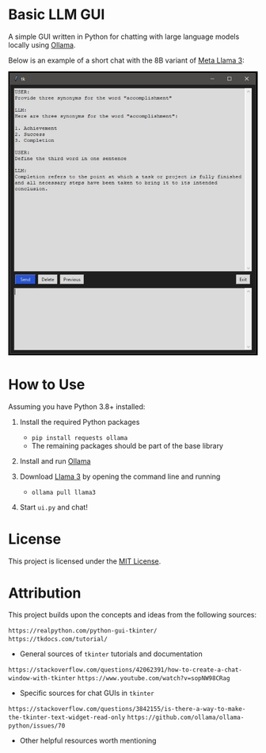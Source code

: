 # Basic LLM GUI

A simple GUI written in Python for chatting with large language models locally using [Ollama](https://github.com/ollama/ollama).

Below is an example of a short chat with the 8B variant of [Meta Llama 3](https://ollama.com/library/llama3):

![screenshot](assets/screenshot.jpg)

# How to Use

Assuming you have Python 3.8+ installed:

1. Install the required Python packages
   - `pip install requests ollama`
   - The remaining packages should be part of the base library
2. Install and run [Ollama](https://ollama.com/)
3. Download [Llama 3](https://ollama.com/library/llama3) by opening the command line and running
   - `ollama pull llama3`

4. Start `ui.py` and chat!


# License

This project is licensed under the [MIT License](https://github.com/rnd195/basic-llm-gui/blob/main/LICENSE).

# Attribution

This project builds upon the concepts and ideas from the following sources:

`https://realpython.com/python-gui-tkinter/`
`https://tkdocs.com/tutorial/`

- General sources of `tkinter` tutorials and documentation

`https://stackoverflow.com/questions/42062391/how-to-create-a-chat-window-with-tkinter`
`https://www.youtube.com/watch?v=sopNW98CRag`

- Specific sources for chat GUIs in `tkinter`

`https://stackoverflow.com/questions/3842155/is-there-a-way-to-make-the-tkinter-text-widget-read-only`
`https://github.com/ollama/ollama-python/issues/70`

- Other helpful resources worth mentioning
